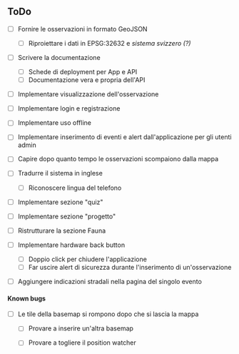 ## ToDo

- [ ] Fornire le osservazioni in formato GeoJSON
    - [ ] Riproiettare i dati in EPSG:32632 e _sistema svizzero (?)_
    
- [ ] Scrivere la documentazione
    - [ ] Schede di deployment per App e API
    - [ ] Documentazione vera e propria dell'API
    
- [ ] Implementare visualizzazione dell'osservazione  
  
- [ ] Implementare login e registrazione

- [ ] Implementare uso offline

- [ ] Implementare inserimento di eventi e alert dall'applicazione per gli utenti admin

- [ ] Capire dopo quanto tempo le osservazioni scompaiono dalla mappa

- [ ] Tradurre il sistema in inglese
    - [ ] Riconoscere lingua del telefono
    
- [ ] Implementare sezione "quiz"

- [ ] Implementare sezione "progetto"

- [ ] Ristrutturare la sezione Fauna

- [ ] Implementare hardware back button
    - [ ] Doppio click per chiudere l'applicazione
    - [ ] Far uscire alert di sicurezza durante l'inserimento di un'osservazione
    
- [ ] Aggiungere indicazioni stradali nella pagina del singolo evento


#### Known bugs

- [ ] Le tile della basemap si rompono dopo che si lascia la mappa
    - [ ] Provare a inserire un'altra basemap
    - [ ] Provare a togliere il position watcher
    

